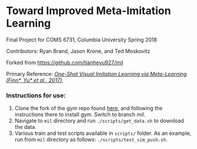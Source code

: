 # Toward Improved Meta-Imitation Learning

Final Project for COMS 6731, Columbia University Spring 2018

Contributors: Ryan Brand, Jason Krone, and Ted Moskovitz

Forked from https://github.com/tianheyu927/mil

Primary Reference: *[One-Shot Visual Imitation Learning via Meta-Learning (Finn*, Yu* et al., 2017)](https://arxiv.org/pdf/1709.04905.pdf).*

### Instructions for use:
1. Clone the fork of the gym repo found [here](https://github.com/tianheyu927/gym), and following the instructions there to install gym. Switch to branch *mil*.
2. Navigate to `mil` directory and run `./scripts/get_data.sh` to download the data.
3. Various train and test scripts available in `scripts/` folder.  As an example, run from `mil` directory as follows: `./scripts/test_sim_push.sh`.
